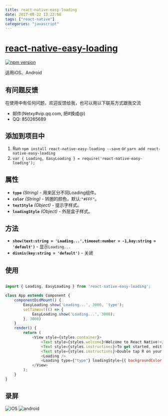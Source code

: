 ```yaml
---
title: react-native-easy-loading
date: 2017-08-22 13:22:58
tags: ["react-native"]
categories: "javascript"
---
```


# [react-native-easy-loading](https://github.com/yenole/react-native-easy-loading)

[![npm version](https://badge.fury.io/js/react-native-easy-loading.svg)](https://badge.fury.io/js/react-native-easy-loading)

适用iOS、Android

## 有问题反馈
在使用中有任何问题，欢迎反馈给我，也可以用以下联系方式跟我交流

* 邮件(Netxy#vip.qq.com, 把#换成@)
* QQ: 850265689

## 添加到项目中

1. Run `npm install react-native-easy-loading --save` or `yarn add react-native-easy-loading`
2. `var { Loading, EasyLoading } = require('react-native-easy-loading');`



## 属性

- **`type`** _(String)_ - 用来区分不同Loading组件。
- **`color`** _(String)_ - 转圈的颜色，默认:`"#FFF"`。
- **`textStyle`** _(Object)_ - 提示字样式。
- **`loadingStyle`** _(Object)_ - 外层盒子样式。


## 方法

- **`show(text:string = 'Loading...',timeout:number = -1,key:string = 'default')`** - 显示`Loading...`
- **`dismis(key:string = 'default')`** - 关闭


## 使用

```javascript

import { Loading, EasyLoading } from 'react-native-easy-loading';

class App extends Component {
    componentDidMount() {
		EasyLoading.show('Loading...', 3000, 'type');
		setTimeout(() => {
			EasyLoading.show('Loading...', 3000);
		}, 3000)
	}
	render() {
		return (
			<View style={styles.container}>
				<Text style={styles.welcome}>Welcome to React Native!</Text>
				<Text style={styles.instructions}>To get started, edit index.android.js</Text>
				<Text style={styles.instructions}>Double tap R on your keyboard to reload,{'\n'}Shake or press menu button for dev menu</Text>
				<Loading />
				<Loading type={"type"} loadingStyle={{ backgroundColor: "#f007" }} />
			</View>
		);
	}
}
```

## 录屏

![iOS](https://raw.githubusercontent.com/Yenole/react-native-easy-loading/master/Screencap/ios.gif)
![android](https://raw.githubusercontent.com/Yenole/react-native-easy-loading/master/Screencap/android.gif)